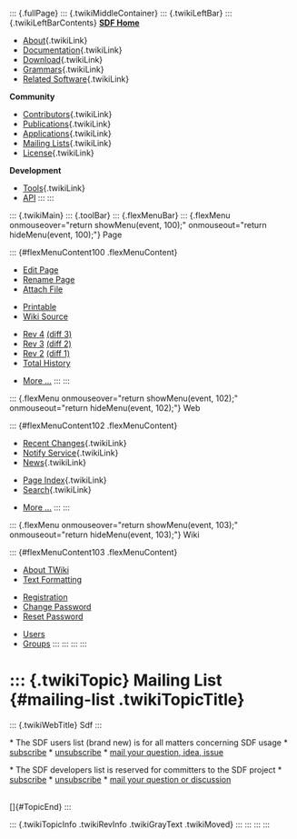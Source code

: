 ::: {.fullPage}
::: {.twikiMiddleContainer}
::: {.twikiLeftBar}
::: {.twikiLeftBarContents}
**[SDF Home](http://www.syntax-definition.org)**

-   [About](SdfLanguage){.twikiLink}
-   [Documentation](SdfDocumentation){.twikiLink}
-   [Download](SdfSoftware){.twikiLink}
-   [Grammars](SdfGrammars){.twikiLink}
-   [Related Software](SdfRelatedSoftware){.twikiLink}

**Community**

-   [Contributors](SdfDevelopment){.twikiLink}
-   [Publications](SdfPublications){.twikiLink}
-   [Applications](SdfApplications){.twikiLink}
-   [Mailing Lists](MailingList){.twikiLink}
-   [License](BSDLicense){.twikiLink}

**Development**

-   [Tools](DevelopmentTools){.twikiLink}
-   [API](http://homepages.cwi.nl/~daybuild/daily-docs)
:::
:::

::: {.twikiMain}
::: {.toolBar}
::: {.flexMenuBar}
::: {.flexMenu onmouseover="return showMenu(event, 100);" onmouseout="return hideMenu(event, 100);"}
Page

::: {#flexMenuContent100 .flexMenuContent}
-   [Edit
    Page](http://www.program-transformation.org/edit/Sdf/MailingList?t=1536825749)
-   [Rename
    Page](http://www.program-transformation.org/rename/Sdf/MailingList)
-   [Attach
    File](http://www.program-transformation.org/attach/Sdf/MailingList)

<!-- -->

-   [Printable](http://www.program-transformation.org/view/Sdf/MailingList?skin=print.pattern)
-   [Wiki
    Source](http://www.program-transformation.org/view/Sdf/MailingList?skin=text&raw=on&contenttype=text/plain)

<!-- -->

-   [Rev
    4](http://www.program-transformation.org/view/Sdf/MailingList?rev=1.4)
    [(diff 3)](http://www.program-transformation.org/rdiff/Sdf/MailingList?rev1=1.4&rev2=1.3)
-   [Rev
    3](http://www.program-transformation.org/view/Sdf/MailingList?rev=1.3)
    [(diff 2)](http://www.program-transformation.org/rdiff/Sdf/MailingList?rev1=1.3&rev2=1.2)
-   [Rev
    2](http://www.program-transformation.org/view/Sdf/MailingList?rev=1.2)
    [(diff 1)](http://www.program-transformation.org/rdiff/Sdf/MailingList?rev1=1.2&rev2=1.1)
-   [Total
    History](http://www.program-transformation.org/rdiff/Sdf/MailingList)

<!-- -->

-   [More
    \...](http://www.program-transformation.org/oops/Sdf/MailingList?template=oopsmore&param1=1.4&param2=1.4)
:::
:::

::: {.flexMenu onmouseover="return showMenu(event, 102);" onmouseout="return hideMenu(event, 102);"}
Web

::: {#flexMenuContent102 .flexMenuContent}
-   [Recent Changes](WebChanges){.twikiLink}
-   [Notify Service](WebNotify){.twikiLink}
-   [News](WebNews){.twikiLink}

<!-- -->

-   [Page Index](WebIndex){.twikiLink}
-   [Search](WebSearch){.twikiLink}

<!-- -->

-   [More
    \...](http://www.program-transformation.org/oops/Sdf/MailingList?template=oopsmore&param1=1.4&param2=1.4)
:::
:::

::: {.flexMenu onmouseover="return showMenu(event, 103);" onmouseout="return hideMenu(event, 103);"}
Wiki

::: {#flexMenuContent103 .flexMenuContent}
-   [About
    TWiki](http://www.program-transformation.org/view/TWiki/WebHome)
-   [Text
    Formatting](http://www.program-transformation.org/view/TWiki/TextFormattingRules)

<!-- -->

-   [Registration](http://www.program-transformation.org/view/TWiki/TWikiRegistration)
-   [Change
    Password](http://www.program-transformation.org/view/TWiki/ChangePassword)
-   [Reset
    Password](http://www.program-transformation.org/view/TWiki/ResetPassword)

<!-- -->

-   [Users](http://www.program-transformation.org/view/Main/TWikiUsers)
-   [Groups](http://www.program-transformation.org/view/Main/TWikiGroups)
:::
:::
:::
:::

::: {.twikiTopic}
Mailing List {#mailing-list .twikiTopicTitle}
============

::: {.twikiWebTitle}
Sdf
:::

\* The SDF users list (brand new) is for all matters concerning SDF
usage \*
[subscribe](mailto:ecartis@syntax-definition.org?subject=subscribe%20users)
\*
[unsubscribe](mailto:ecartis@syntax-definition.org?subject=unsubscribe%20users)
\* [mail your question, idea, issue](mailto:users@syntax-definition.org)

\* The SDF developers list is reserved for committers to the SDF project
\*
[subscribe](mailto:ecartis@syntax-definition.org?subject=subscribe%20devel)
\*
[unsubscribe](mailto:ecartis@syntax-definition.org?subject=unsubscribe%20devel)
\* [mail your question or
discussion](mailto:devel@syntax-definition.org)

\
[]{#TopicEnd}
:::

::: {.twikiTopicInfo .twikiRevInfo .twikiGrayText .twikiMoved}
:::
:::
:::
:::
